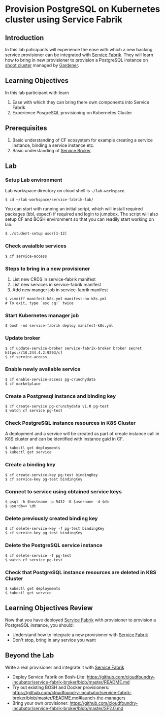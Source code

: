 # Provision PostgreSQL on Kubernetes cluster using Service Fabrik

## Introduction
In this lab paticipants will experience the ease with which a new backing service provisioner can be integrated with [Service Fabrik](https://github.com/cloudfoundry-incubator/service-fabrik-broker). They will learn how to bring in new provisioner to provision a PostgreSQL instance on [shoot cluster](https://kubernetes.io/blog/2018/05/17/gardener/) managed by [Gardener](https://gardener.cloud/).

## Learning Objectives
In this lab participant with learn
1. Ease with which they can bring there own components into Service Fabrik
2. Experience PosgreSQL provisioning on Kubernetes Cluster

## Prerequisites
1. Basic understanding of CF ecosystem for example creating a service instance, binding a service instance etc.
2. Basic understanding of [Service Broker](https://github.com/openservicebrokerapi/servicebroker).

## Lab
### Setup Lab environment
Lab workspace directory on cloud shell is ```~/lab-workspace```.
```
$ cd ~/lab-workspace/service-fabrik-lab/
```

You can start with running an initial script, which will install required packages (bbl, expect) if required and login to jumpbox. The script will also setup CF and BOSH environment so that you can readily start working on lab. 
```
$ ./student-setup user[1-12]
```

### Check avaialble services
```
$ cf service-access
```

### Steps to bring in a new provisioner

1. List new CRDS in service-fabrik manifest
2. List new services  in service-fabrik manifest
3. Add new manger job in service-fabrik manifest
```
$ vimdiff manifest-k8s.yml manifest-no-k8s.yml
# To exit, type `esc :q!` twice 
```

### Start Kubernetes manager job
```
$ bosh -nd service-fabrik deploy manifest-k8s.yml
```

### Update broker
```
$ cf update-service-broker service-fabrik-broker broker secret https://10.244.4.2:9293/cf
$ cf service-access
```

### Enable newly available service
```
$ cf enable-service-access pg-crunchydata
$ cf marketplace
```

### Create a Postgresql instance and binding key
```
$ cf create-service pg-crunchydata v1.0 pg-test
$ watch cf service pg-test
```

### Check PostgreSQL instance resources in K8S Cluster
A deployment and a service will be created as part of create instance call in K8S cluster and can be identified with instance guid in CF.
```
$ kubectl get deployments
$ kubectl get service
```

### Create a binding key
```
$ cf create-service-key pg-test bindingKey
$ cf service-key pg-test bindingKey
```

### Connect to service using obtained service keys
```
$ psql -h $hostname -p 5432 -U $username -d $db
$ userdb=> \dt
```

### Delete previously created binding key
```
$ cf delete-service-key -f pg-test bindingKey
$ cf service-key pg-test bindingKey
```

### Delete the PostgreSQL service instance
```
$ cf delete-service -f pg-test
$ watch cf service pg-test
```

### Check that PostgreSQL instance resources are deleted in K8S Cluster
```
$ kubectl get deployments
$ kubectl get service
```

## Learning Objectives Review
Now that you have deployed [Service Fabrik](https://github.com/cloudfoundry-incubator/service-fabrik-broker) with provisioner to provision a PostgreSQL instance, you should:
* Understand how to integrate a new provisioner with [Service Fabrik](https://github.com/cloudfoundry-incubator/service-fabrik-broker)
* Don't stop, bring in any service you want

## Beyond the Lab
Write a real provisioner and integrate it with [Service Fabrik](https://github.com/cloudfoundry-incubator/service-fabrik-broker)
* Deploy Service Fabrik on Bosh-Lite: https://github.com/cloudfoundry-incubator/service-fabrik-broker/blob/master/README.md
* Try out existing BOSH and Docker provisioners: https://github.com/cloudfoundry-incubator/service-fabrik-broker/blob/master/README.md#launch-the-managers
* Bring your own provisioner: https://github.com/cloudfoundry-incubator/service-fabrik-broker/blob/master/SF2.0.md 
